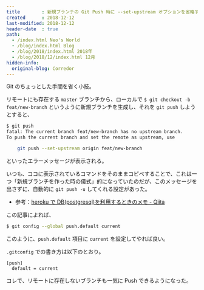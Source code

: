 ```yaml
---
title        : 新規ブランチの Git Push 時に --set-upstream オプションを省略する
created      : 2018-12-12
last-modified: 2018-12-12
header-date  : true
path:
  - /index.html Neo's World
  - /blog/index.html Blog
  - /blog/2018/index.html 2018年
  - /blog/2018/12/index.html 12月
hidden-info:
  original-blog: Corredor
---
```


Git のちょっとした手間を省く小技。

リモートにも存在する `master` ブランチから、ローカルで `$ git checkout -b feat/new-branch` というように新規ブランチを生成し、それを `git push` しようとすると、

```bash
$ git push
fatal: The current branch feat/new-branch has no upstream branch.
To push the current branch and set the remote as upstream, use

    git push --set-upstream origin feat/new-branch
```

といったエラーメッセージが表示される。

いつも、ココに表示されているコマンドをそのままコピペすることで、これは一つ「新規ブランチを作った時の儀式」的になっていたのだが、このメッセージを出さずに、自動的に `git push -u` してくれる設定があった。

- 参考：[heroku で DB(postgresql)を利用するときのメモ - Qiita](https://qiita.com/hiyuzawa/items/57d1d7a3feac54852487)

この記事によれば、

```bash
$ git config --global push.default current
```

このように、`push.default` 項目に `current` を設定してやれば良い。

`.gitconfig` での書き方は以下のとおり。

```properties
[push]
  default = current
```

コレで、リモートに存在しないブランチも一気に Push できるようになった。

